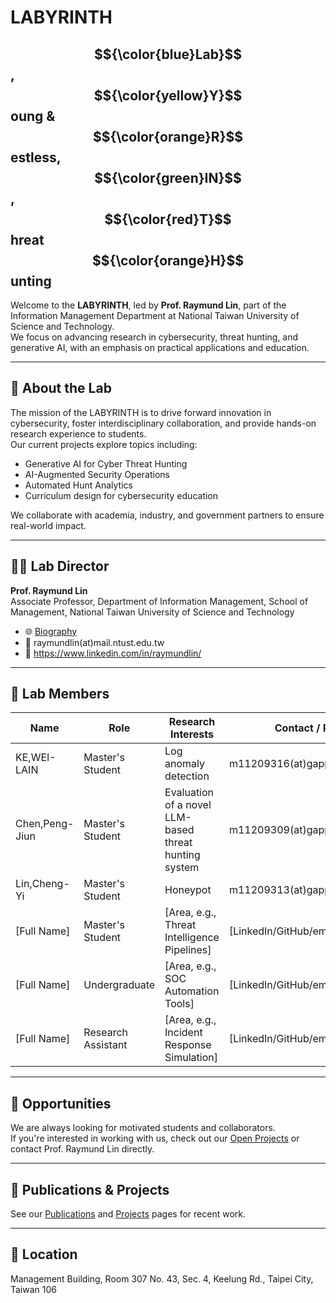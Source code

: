 # LABYRINTH

## $${\color{blue}Lab}$$, $${\color{yellow}Y}$$ oung &amp; $${\color{orange}R}$$ estless, $${\color{green}IN}$$, $${\color{red}T}$$ hreat $${\color{orange}H}$$ unting

Welcome to the **LABYRINTH**, led by **Prof. Raymund Lin**, part of the Information Management Department at National Taiwan University of Science and Technology.  
We focus on advancing research in cybersecurity, threat hunting, and generative AI, with an emphasis on practical applications and education.

---

## 🔬 About the Lab

The mission of the LABYRINTH is to drive forward innovation in cybersecurity, foster interdisciplinary collaboration, and provide hands-on research experience to students.  
Our current projects explore topics including:

- Generative AI for Cyber Threat Hunting  
- AI-Augmented Security Operations  
- Automated Hunt Analytics  
- Curriculum design for cybersecurity education

We collaborate with academia, industry, and government partners to ensure real-world impact.

---

## 👨‍🏫 Lab Director

**Prof. Raymund Lin**  
Associate Professor, Department of Information Management, School of Management, National Taiwan University of Science and Technology
- 🌐 [Biography](bio/raymundlin)
- 📧 raymundlin(at)mail.ntust.edu.tw
- 🧠 https://www.linkedin.com/in/raymundlin/

---

## 👥 Lab Members

| Name               | Role               | Research Interests                          | Contact / Profile              |
|--------------------|--------------------|---------------------------------------------|--------------------------------|
| KE,WEI-LAIN        | Master's Student    | Log anomaly detection | m11209316(at)gapps.ntust.edut.tw       |
| Chen,Peng-Jiun     | Master's Student    | Evaluation of a novel LLM-based threat hunting system  | m11209309(at)gapps.ntust.edut.tw|
| Lin,Cheng-Yi       | Master's Student    | Honeypot | m11209313(at)gapps.ntust.edut.tw|
| [Full Name]        | Master's Student    | [Area, e.g., Threat Intelligence Pipelines] | [LinkedIn/GitHub/email]       |
| [Full Name]        | Undergraduate       | [Area, e.g., SOC Automation Tools]          | [LinkedIn/GitHub/email]       |
| [Full Name]        | Research Assistant  | [Area, e.g., Incident Response Simulation]  | [LinkedIn/GitHub/email]       |

---

## 📢 Opportunities

We are always looking for motivated students and collaborators.  
If you're interested in working with us, check out our [Open Projects](projects) or contact Prof. Raymund Lin directly.

---

## 📄 Publications & Projects

See our [Publications](publications) and [Projects](projects) pages for recent work.

---

## 📍 Location

Management Building, Room 307
No. 43, Sec. 4, Keelung Rd., Taipei City, Taiwan 106

